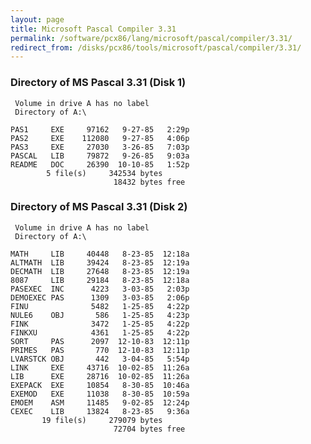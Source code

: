```yaml
---
layout: page
title: Microsoft Pascal Compiler 3.31
permalink: /software/pcx86/lang/microsoft/pascal/compiler/3.31/
redirect_from: /disks/pcx86/tools/microsoft/pascal/compiler/3.31/
---
```


### Directory of MS Pascal 3.31 (Disk 1)

     Volume in drive A has no label
     Directory of A:\

    PAS1     EXE     97162   9-27-85   2:29p
    PAS2     EXE    112080   9-27-85   4:06p
    PAS3     EXE     27030   3-26-85   7:03p
    PASCAL   LIB     79872   9-26-85   9:03a
    README   DOC     26390  10-10-85   1:52p
            5 file(s)     342534 bytes
                           18432 bytes free

### Directory of MS Pascal 3.31 (Disk 2)

     Volume in drive A has no label
     Directory of A:\

    MATH     LIB     40448   8-23-85  12:18a
    ALTMATH  LIB     39424   8-23-85  12:19a
    DECMATH  LIB     27648   8-23-85  12:19a
    8087     LIB     29184   8-23-85  12:18a
    PASEXEC  INC      4223   3-03-85   2:03p
    DEMOEXEC PAS      1309   3-03-85   2:06p
    FINU              5482   1-25-85   4:22p
    NULE6    OBJ       586   1-25-85   4:23p
    FINK              3472   1-25-85   4:22p
    FINKXU            4361   1-25-85   4:22p
    SORT     PAS      2097  12-10-83  12:11p
    PRIMES   PAS       770  12-10-83  12:11p
    LVARSTCK OBJ       442   3-04-85   5:54p
    LINK     EXE     43716  10-02-85  11:26a
    LIB      EXE     28716  10-02-85  11:26a
    EXEPACK  EXE     10854   8-30-85  10:46a
    EXEMOD   EXE     11038   8-30-85  10:59a
    EMOEM    ASM     11485   9-02-85  12:24p
    CEXEC    LIB     13824   8-23-85   9:36a
           19 file(s)     279079 bytes
                           72704 bytes free
